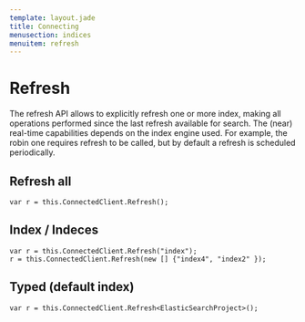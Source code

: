 ```yaml
---
template: layout.jade
title: Connecting
menusection: indices
menuitem: refresh
---
```



# Refresh

The refresh API allows to explicitly refresh one or more index, making all operations performed since the last refresh available for search. The (near) real-time capabilities depends on the index engine used. For example, the robin one requires refresh to be called, but by default a refresh is scheduled periodically.

## Refresh all

	var r = this.ConnectedClient.Refresh();

## Index / Indeces

	var r = this.ConnectedClient.Refresh("index");
	r = this.ConnectedClient.Refresh(new [] {"index4", "index2" });

## Typed (default index)

	var r = this.ConnectedClient.Refresh<ElasticSearchProject>();


